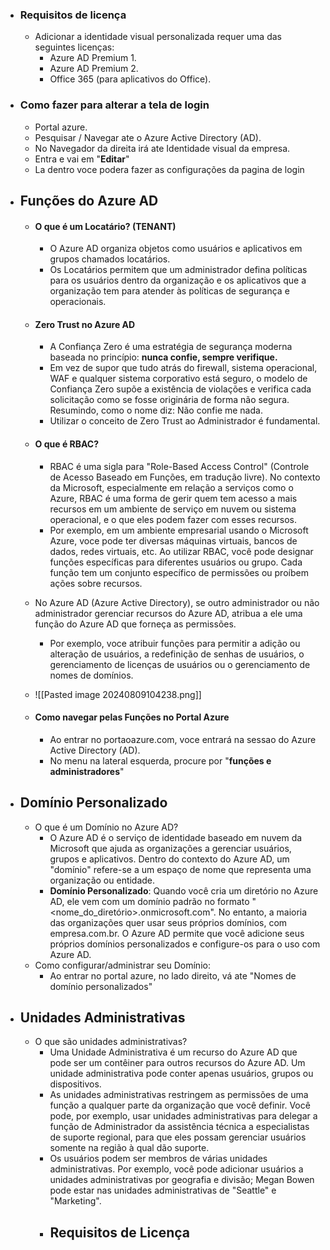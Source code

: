  - ### **Requisitos de licença**
	- Adicionar a identidade visual personalizada requer uma das seguintes licenças:
		- Azure AD Premium 1.
		- Azure AD Premium 2.
		- Office 365 (para aplicativos do Office).
- ### **Como fazer para alterar a tela de login**
	- Portal azure.
	- Pesquisar / Navegar ate o Azure Active Directory (AD).
	- No Navegador da direita irá ate Identidade visual da empresa.
	- Entra e vai em "**Editar**"
	- La dentro voce podera fazer as configurações da pagina de login
	
- ## **Funções do Azure AD**
	- #### O que é um Locatário? (TENANT)
		- O Azure AD organiza objetos como usuários e aplicativos em grupos chamados locatários.
		- Os Locatários permitem que um administrador defina políticas para os usuários dentro da organização e os aplicativos que a organização tem para atender às políticas de segurança e operacionais.
	- #### **Zero Trust no Azure AD**
		- A Confiança Zero é uma estratégia de segurança moderna baseada no princípio: **nunca confie, sempre verifique.**
		- Em vez de supor que tudo atrás do firewall, sistema operacional, WAF e qualquer sistema corporativo está seguro, o modelo de Confiança Zero supõe a existência de violações e verifica cada solicitação como se fosse originária de forma não segura. Resumindo, como o nome diz: Não confie me nada.
		- Utilizar o conceito de Zero Trust ao Administrador é fundamental.
	- #### **O que é RBAC?**
		- RBAC é uma sigla para "Role-Based Access Control" (Controle de Acesso Baseado em Funções, em tradução livre). No contexto da Microsoft, especialmente em relação a serviços como o Azure, RBAC é uma forma de gerir quem tem acesso a mais recursos em um ambiente de serviço em nuvem ou sistema operacional, e o que eles podem fazer com esses recursos.
		- Por exemplo, em um ambiente empresarial usando o Microsoft Azure, voce pode ter diversas máquinas virtuais, bancos de dados, redes virtuais, etc. Ao utilizar RBAC, você pode designar funções específicas para diferentes usuários ou grupo. Cada função tem um conjunto específico de permissões ou proíbem ações sobre recursos.
		
	- No Azure AD (Azure Active Directory), se outro administrador ou não administrador gerenciar recursos do Azure AD, atribua a ele uma função do Azure AD que forneça as permissões.
		- Por exemplo, voce atribuir funções para permitir a adição ou alteração de usuários, a redefinição de senhas de usuários, o gerenciamento de licenças de usuários ou o gerenciamento de nomes de domínios.
	- ![[Pasted image 20240809104238.png]]
	- #### **Como navegar pelas Funções no Portal Azure**
		- Ao entrar no portaoazure.com, voce entrará na sessao do Azure Active Directory (AD).
		- No menu na lateral esquerda, procure por "**funções e administradores**"
		
- ## Domínio Personalizado
	- O que é um Domínio no Azure AD?
		- O Azure AD é o serviço de identidade baseado em nuvem da Microsoft que ajuda as organizações a gerenciar usuários, grupos e aplicativos. Dentro do contexto do Azure AD, um "domínio" refere-se a um espaço de nome que representa uma organização ou entidade.
		- **Domínio Personalizado**: Quando você cria um diretório  no Azure AD, ele vem com um domínio padrão no formato "<nome_do_diretório>.onmicrosoft.com". No entanto, a maioria das organizações quer usar seus próprios domínios, com empresa.com.br. O Azure AD permite que você adicione seus próprios domínios personalizados e configure-os para o uso com Azure AD.
	- Como configurar/administrar seu Domínio:
		- Ao entrar no portal azure, no lado direito, vá ate "Nomes de domínio personalizados"
- ## Unidades Administrativas 
	- O que são unidades administrativas?
		- Uma Unidade Administrativa é um recurso do Azure AD que pode ser um contêiner para outros recursos do Azure AD. Um unidade administrativa pode conter apenas usuários, grupos ou dispositivos.
		-  As unidades administrativas restringem as permissões de uma função a qualquer parte da organização que você definir. Você pode, por exemplo, usar unidades administrativas para delegar a função de Administrador da assistência técnica a especialistas de suporte regional, para que eles possam gerenciar usuários somente na região à qual dão suporte.
		- Os usuários podem ser membros de várias unidades administrativas. Por exemplo, você pode adicionar usuários a unidades administrativas por geografia e divisão; Megan Bowen pode estar nas unidades administrativas de "Seattle" e "Marketing".
		- **Requisitos de Licença**
			- 